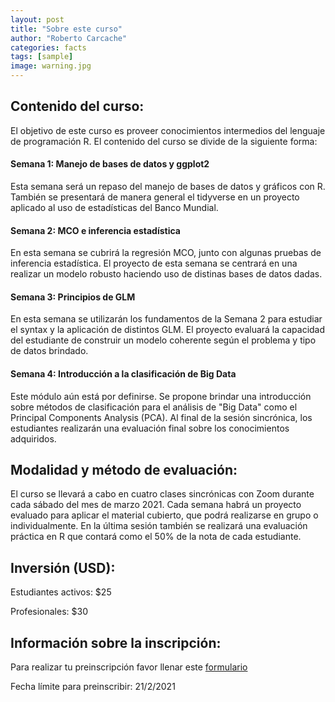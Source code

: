 ```yaml
---
layout: post
title: "Sobre este curso"
author: "Roberto Carcache"
categories: facts
tags: [sample]
image: warning.jpg
---
```


## Contenido del curso:
El objetivo de este curso es proveer conocimientos intermedios del lenguaje de programación R. El contenido del curso se divide de la siguiente forma:

#### Semana 1: Manejo de bases de datos y ggplot2
Esta semana será un repaso del manejo de bases de datos y gráficos con R. También se presentará de manera general el tidyverse en un proyecto aplicado al uso de estadísticas del Banco Mundial. 

#### Semana 2: MCO e inferencia estadística 
En esta semana se cubrirá la regresión MCO, junto con algunas pruebas de inferencia estadística. El proyecto de esta semana se centrará en una realizar un modelo robusto haciendo uso de distinas bases de datos dadas. 

#### Semana 3: Principios de GLM
En esta semana se utilizarán los fundamentos de la Semana 2 para estudiar el syntax y la aplicación de distintos GLM. El proyecto evaluará la capacidad del estudiante de construir un modelo coherente según el problema y tipo de datos brindado. 

#### Semana 4: Introducción a la clasificación de Big Data
Este módulo aún está por definirse. Se propone brindar una introducción sobre métodos de clasificación para el análisis de "Big Data" como el Principal Components Analysis (PCA). Al final de la sesión sincrónica, los estudiantes realizarán una evaluación final sobre los conocimientos adquiridos. 

## Modalidad y método de evaluación:
El curso se llevará a cabo en cuatro clases sincrónicas con Zoom durante cada sábado del mes de marzo 2021. Cada semana habrá un proyecto evaluado para aplicar el material cubierto, que podrá realizarse en grupo o individualmente. En la última sesión también se realizará una evaluación práctica en R que contará como el 50% de la nota de cada estudiante. 

## Inversión (USD): 
Estudiantes activos: $25

Profesionales: $30

## Información sobre la inscripción:
Para realizar tu preinscripción favor llenar este [formulario](https://forms.gle/7mRnh42AYDZLZDUm6)

Fecha límite para preinscribir: 21/2/2021




